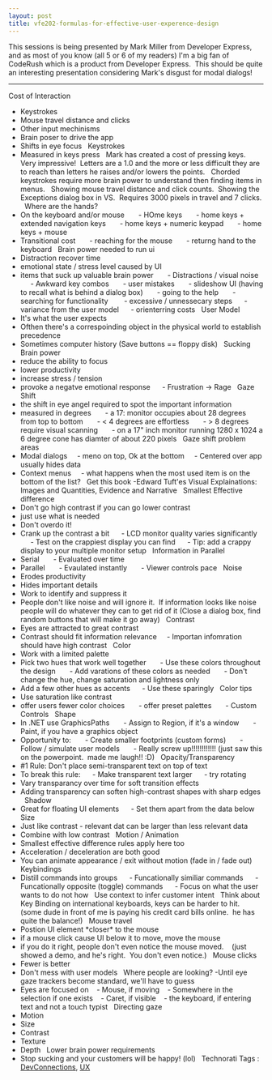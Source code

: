 ```yaml
---
layout: post
title: vfe202-formulas-for-effective-user-experence-design
---
```

This sessions is being presented by Mark Miller from Developer Express,
and as most of you know (all 5 or 6 of my readers) I'm a big fan of
CodeRush which is a product from Developer Express.  This should be
quite an interesting presentation considering Mark's disgust for modal
dialogs!

* * * * *

Cost of Interaction
- Keystrokes
- Mouse travel distance and clicks
- Other input mechinisms
- Brain poser to drive the app
- Shifts in eye focus
 
Keystrokes
- Measured in keys press
 
Mark has created a cost of pressing keys.  Very impressive!  Letters are
a 1.0 and the more or less difficult they are to reach than letters he
raises and/or lowers the points.
 
Chorded keystrokes require more brain power to understand then finding
items in menus.
 
Showing mouse travel distance and click counts.  Showing the Exceptions
dialog box in VS.  Requires 3000 pixels in travel and 7 clicks.
 
Where are the hands?
- On the keyboard and/or mouse
      - HOme keys
      - home keys + extended navigation keys
      - home keys + numeric keypad
      - home keys + mouse
- Transitional cost
      - reaching for the mouse
      - returng hand to the keyboard
 
Brain power needed to run ui
- Distraction recover time
- emotional state / stress level caused by UI
- items that suck up valuable brain power
      - Distractions / visual noise
     - Awkward key combos
      - user mistakes
      - slideshow UI (having to recall what is behind a dialog box)
      - going to the help
      - searching for functionality
       - excessive / unnessecary steps
     - variance from the user model
     - orienterring costs
 
User Model
- It's what the user expects
- Ofthen there's a correspoinding object in the physical world to
establish precedence
- Sometimes computer history (Save buttons == floppy disk)
 
Sucking Brain power
- reduce the ability to focus
- lower productivity
- increase stress / tension
- provoke a negatve emotional response
     - Frustration -\> Rage
 
Gaze Shift
- the shift in eye angel required to spot the important information
- measured in degrees
      - a 17: monitor occupies about 28 degrees from top to bottom
      - \< 4 degrees are effortless
      - \> 8 degrees require visual scanning
      - on a 17" inch monitor running 1280 x 1024 a 6 degree cone has
diamter of about 220 pixels
 
Gaze shift problem areas
- Modal dialogs
    - meno on top, Ok at the bottom
    - Centered over app usually hides data
- Context menus
    - what happens when the most used item is on the bottom of the list?
 
Get this book
-Edward Tuft'es Visual Explainations: Images and Quantities, Evidence
and Narrative
 
Smallest Effective difference
- Don't go high contrast if you can go lower contrast
- just use what is needed
- Don't overdo it!
- Crank up the contrast a bit
     - LCD monitor quality varies significantly
     - Test on the crappiest display you can find
     - Tip: add a crappy display to your multiple monitor setup
 
Information in Parallel
- Serial
      - Evaluated over time
- Parallel
      - Evaulated instantly
      - Viewer controls pace
 
Noise
- Erodes productivity
- Hides important details
- Work to identify and suppress it
- People don't like noise and will ignore it.  If information looks like
noise people will do whatever they can to get rid of it (Close a dialog
box, find random buttons that will make it go away)
 
Contrast
- Eyes are attracted to great contrast
- Contrast should fit information relevance
    - Importan infomration should have high contrast
 
Color
- Work with a limited palette
- Pick two hues that work well together
      - Use these colors throughout the design
      - Add varations of these colors as needed
      - Don't change the hue, change saturation and lightness only
- Add a few other hues as accents
     - Use these sparingly
 
Color tips
- Use saturation like contrast
- offer users fewer color choices
      - offer preset palettes
      - Custom Controls
 
Shape
- In .NET use GraphicsPaths
      - Assign to Region, if it's a window
      - Paint, if you have a graphics object
- Opportunity to:
      - Create smaller footprints (custom forms)
      - Follow / simulate user models
      - Really screw up!!!!!!!!!!!! (just saw this on the powerpoint. 
made me laugh!! :D)
 
Opacity/Transparency
- \#1 Rule: Don't place semi-transparent text on top of text
- To break this rule:
     - Make transparent text larger
     - try rotating
- Vary transparancy over time for soft transition effects
- Adding transparency can soften high-contrast shapes with sharp edges
 
Shadow
- Great for floating UI elements
     - Set them apart from the data below
 
Size
- Just like contrast - relevant dat can be larger than less relevant
data
- Combine with low contrast
 
Motion / Animation
- Smallest effective difference rules apply here too
- Acceleration / deceleration are both good
- You can animate appearance / exit without motion (fade in / fade out)
 
 
Keybindings
- Distill commands into groups
     - Funcationally similiar commands
     - Funcationally opposite (toggle) commands
     - Focus on what the user wants to do not how
 
Use context to infer customer intent
 
Think about Key Binding on international keyboards, keys can be harder
to hit.
 
(some dude in front of me is paying his credit card bills online.  he
has quite the balance!)
 
Mouse travel
- Postion UI element \*closer\* to the mouse
- if a mouse click cause UI below it to move, move the mouse
- if you do it right, people don't even notice the mouse moved. 
 
(just showed a demo, and he's right.  You don't even notice.)
 
Mouse clicks
- Fewer is better
- Don't mess with user models
 
Where people are looking?
-Until eye gaze trackers become standard, we'll have to guess
- Eyes are focused on
   - Mouse, if moving
   - Somewhere in the selection if one exists
   - Caret, if visible
   - the keyboard, if entering text and not a touch typist
 
Directing gaze
- Motion
- Size
- Contrast
- Texture
- Depth
 
Lower brain power requirements
- Stop sucking and your customers will be happy! (lol)
 
Technorati Tags :
[DevConnections](http://technorati.com/tag/DevConnections),
[UX](http://technorati.com/tag/UX)
